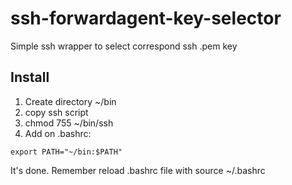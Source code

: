 # ssh-forwardagent-key-selector

Simple ssh wrapper to select correspond ssh .pem key

## Install

1. Create directory ~/bin
2. copy ssh script
3. chmod 755 ~/bin/ssh
4. Add on .bashrc:

```
export PATH="~/bin:$PATH"
```

It's done. Remember reload .bashrc file with source ~/.bashrc
